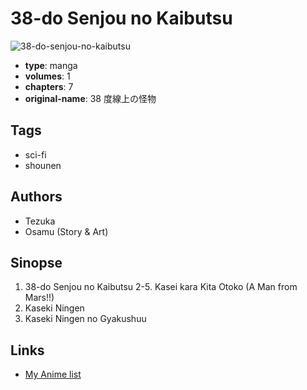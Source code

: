 # 38-do Senjou no Kaibutsu

![38-do-senjou-no-kaibutsu](https://cdn.myanimelist.net/images/manga/2/171570.jpg)

-   **type**: manga
-   **volumes**: 1
-   **chapters**: 7
-   **original-name**: 38 度線上の怪物

## Tags

-   sci-fi
-   shounen

## Authors

-   Tezuka
-   Osamu (Story & Art)

## Sinopse

1. 38-do Senjou no Kaibutsu
   2-5. Kasei kara Kita Otoko (A Man from Mars!!)
2. Kaseki Ningen
3. Kaseki Ningen no Gyakushuu

## Links

-   [My Anime list](https://myanimelist.net/manga/22298/38-do_Senjou_no_Kaibutsu)
